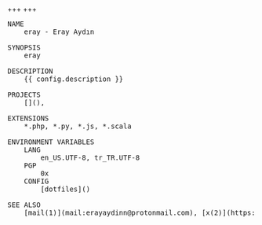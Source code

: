 +++
+++
<pre class='no-style' style='max-height: 100%; background-color: transparent;'>
NAME
    eray - Eray Aydın

SYNOPSIS
    eray

DESCRIPTION
    {{ config.description }}

PROJECTS
    [](),

EXTENSIONS
    *.php, *.py, *.js, *.scala

ENVIRONMENT VARIABLES
    LANG
        en_US.UTF-8, tr_TR.UTF-8
    PGP
        0x
    CONFIG
        [dotfiles]()

SEE ALSO
    [mail(1)](mail:erayaydinn@protonmail.com), [x(2)](https://x.com/erayaydi), [linkedin(3)](https://linkedin.com/in/eray-aydin), [irc(2)](irc://irc.libera.chat/erayaydin)
</pre>
